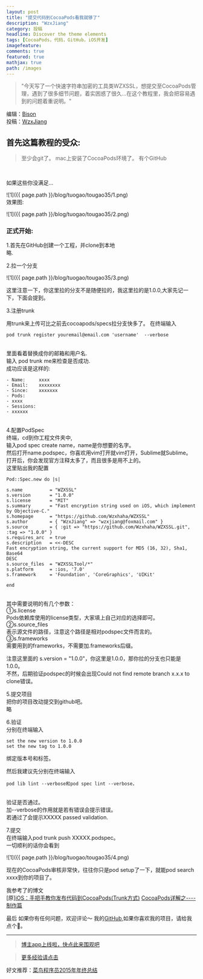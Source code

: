 ```yaml
---
layout: post
title: "提交代码到CocoaPods看我就够了"
description: "WzxJiang"
category: 投稿
headline: Discover the theme elements
tags: [CocoaPods，代码，GitHub，iOS开发]
imagefeature: 
comments: true
featured: true
mathjax: true
path: /images
---
```


>&quot;今天写了一个快速字符串加密的工具类WZXSSL，想提交至CocoaPods管理，遇到了很多细节问题，着实困惑了很久...在这个教程里，我会把容易遇到的问题着重说明。&quot;

编辑：[Bison](http://allluckly.cn/)<br>
投稿：[WzxJiang](http://www.jianshu.com/p/88766e98e363)<br>



## 首先这篇教程的受众:<br>

> 至少会git了。
> mac上安装了CocoaPods环境了。
> 有个GitHub

<br>

如果这些你没满足...<br>


![1]({{ page.path }}/blog/tuogao/tougao35/1.png)<br>
效果图:


![1]({{ page.path }}/blog/tuogao/tougao35/2.png)<br>

### 正式开始:<br>

1.首先在GitHub创建一个工程，并clone到本地<br>
略.

2.拉一个分支<br>

![1]({{ page.path }}/blog/tuogao/tougao35/3.png)<br>

这里注意一下，你这里拉的分支不是随便拉的，我这里拉的是1.0.0,大家先记一下，下面会提到。

3.注册trunk<br>

用trunk来上传可比之前去cocoapods/specs拉分支快多了。
在终端输入 <br>

    pod trunk register youremail@email.com 'username'  --verbose

<br>
里面看着替换成你的邮箱和用户名.<br>
输入 pod trunk me来检查是否成功.<br>
成功应该是这样的:<br>

    - Name:     xxxx
    - Email:    xxxxxxxx
    - Since:    xxxxxxx
    - Pods:
    - xxxx
    - Sessions:
    - xxxxxx

<br>
4.配置PodSpec<br>
终端，cd到你工程文件夹中,<br>
输入pod spec create name，name是你想要的名字。<br>
然后打开name.podspec，你喜欢用vim打开就vim打开，Sublime就Sublime。<br>
打开后，你会发现官方注释太多了，而且很多是用不上的。<br>
这里贴出我的配置<br>

    Pod::Spec.new do |s|

    s.name          = "WZXSSL"
    s.version       = "1.0.0"
    s.license       = "MIT"
    s.summary       = "Fast encryption string used on iOS, which implement by Objective-C."
    s.homepage      = "https://github.com/Wzxhaha/WZXSSL"
    s.author        = { "WzxJiang" => "wzxjiang@foxmail.com" }
    s.source        = { :git => "https://github.com/Wzxhaha/WZXSSL.git", :tag => "1.0.0" }
    s.requires_arc  = true
    s.description   = <<-DESC
    Fast encryption string, the current support for MD5 (16, 32), Sha1, Base64
    DESC
    s.source_files  = "WZXSSLTool/*"
    s.platform      = :ios, '7.0'
    s.framework     = 'Foundation', 'CoreGraphics', 'UIKit'  

    end

<br>
其中需要说明的有几个参数：<br>
①s.license<br>
Pods依赖库使用的license类型，大家填上自己对应的选择即可。<br>
②s.source_files<br>
表示源文件的路径，注意这个路径是相对podspec文件而言的。<br>
③s.frameworks<br>
需要用到的frameworks，不需要加.frameworks后缀。<br>

注意这里面的 s.version = "1.0.0"，你这里是1.0.0，那你拉的分支也只能是1.0.0。<br>
不然，后期验证podspec的时候会出现Could not find remote branch x.x.x to clone错误。<br>

5.提交项目<br>
把你的项目改动提交到github吧。<br>
略<br>

6.验证<br>
分别在终端输入<br>

    set the new version to 1.0.0  
    set the new tag to 1.0.0

绑定版本号和标签。<br>

然后我建议先分别在终端输入<br>

    pod lib lint --verbose和pod spec lint --verbose，

<br>
验证是否通过。<br>
加--verbose的作用就是若有错误会提示错误。<br>
若通过了会提示XXXXX passed validation.<br>

7.提交<br>
在终端输入pod trunk push XXXXX.podspec。<br>
一切顺利的话你会看到<br>

![1]({{ page.path }}/blog/tuogao/tougao35/4.png)<br>

现在的CocoaPods审核非常快，往往你只是pod setup了一下，就能pod search xxxx到你的项目了。<br>

我参考了的博文<br>
[原][iOS：手把手教你发布代码到CocoaPods(Trunk方式)](http://www.cnblogs.com/wengzilin/p/4742530.html)
[CocoaPods详解之----制作篇](http://blog.csdn.net/wzzvictory/article/details/20067595)

最后
如果你有任何问题，欢迎评论～
我的[GitHub](https://github.com/Wzxhaha),如果你喜欢我的项目，请给我点个🌟。


----------------------------------------------------------

> [博主app上线啦，快点此来围观吧](https://itunes.apple.com/us/app/it-blog-zi-xueios-kai-fa-jin/id1067787090?l=zh&ls=1&mt=8)<br>

> [更多经验请点击](http://allluckly.cn)<br>

好文推荐：[菜鸟程序员2015年年终总结](http://allluckly.cn/年终总结/zongjie2015)<br>



